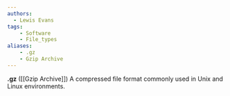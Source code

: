 ```yaml
---
authors:
  - Lewis Evans
tags:
    - Software
    - File_types
aliases:
    - .gz
    - Gzip Archive
---
```

**.gz** ([[Gzip Archive]]) A compressed file format commonly used in Unix and Linux environments.
